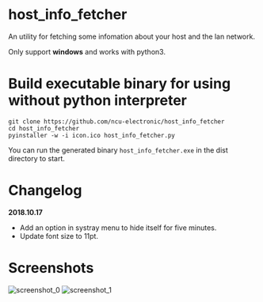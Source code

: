 # host_info_fetcher
An utility for fetching some infomation about your host and the lan network.

Only support **windows** and works with python3.

# Build executable binary for using without python interpreter
```
git clone https://github.com/ncu-electronic/host_info_fetcher
cd host_info_fetcher
pyinstaller -w -i icon.ico host_info_fetcher.py
```
You can run the generated binary `host_info_fetcher.exe` in the dist directory to start.

# Changelog
**2018.10.17**
- Add an option in systray menu to hide itself for five minutes.
- Update font size to 11pt.

# Screenshots
![screenshot_0](https://raw.githubusercontent.com/ncu-electronic/host_info_fetcher/master/screenshots/Snipaste_2018-09-15_17-13-58.png)
![screenshot_1](https://raw.githubusercontent.com/ncu-electronic/host_info_fetcher/master/screenshots/Snipaste_2018-09-15_17-14-16.png)
